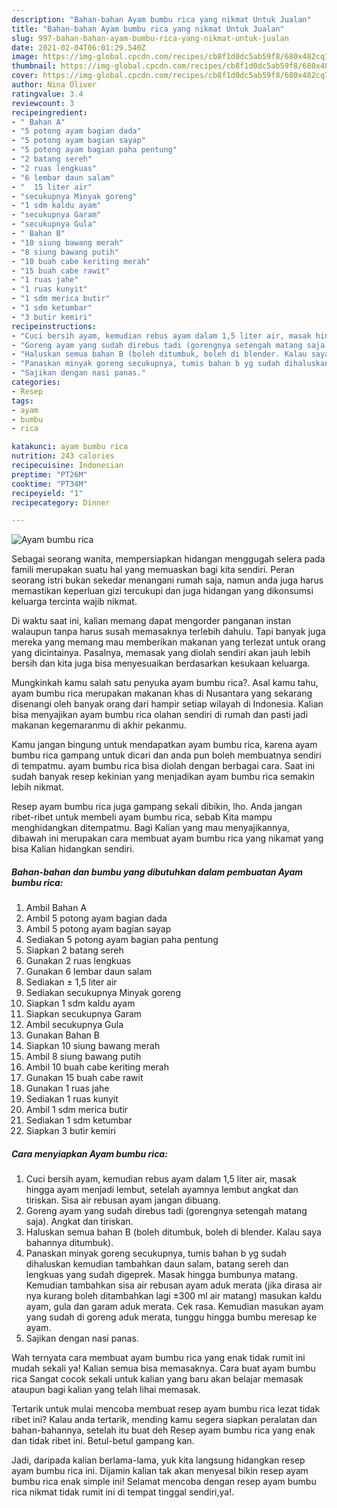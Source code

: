 ```yaml
---
description: "Bahan-bahan Ayam bumbu rica yang nikmat Untuk Jualan"
title: "Bahan-bahan Ayam bumbu rica yang nikmat Untuk Jualan"
slug: 997-bahan-bahan-ayam-bumbu-rica-yang-nikmat-untuk-jualan
date: 2021-02-04T06:01:29.540Z
image: https://img-global.cpcdn.com/recipes/cb8f1d0dc5ab59f8/680x482cq70/ayam-bumbu-rica-foto-resep-utama.jpg
thumbnail: https://img-global.cpcdn.com/recipes/cb8f1d0dc5ab59f8/680x482cq70/ayam-bumbu-rica-foto-resep-utama.jpg
cover: https://img-global.cpcdn.com/recipes/cb8f1d0dc5ab59f8/680x482cq70/ayam-bumbu-rica-foto-resep-utama.jpg
author: Nina Oliver
ratingvalue: 3.4
reviewcount: 3
recipeingredient:
- " Bahan A"
- "5 potong ayam bagian dada"
- "5 potong ayam bagian sayap"
- "5 potong ayam bagian paha pentung"
- "2 batang sereh"
- "2 ruas lengkuas"
- "6 lembar daun salam"
- "  15 liter air"
- "secukupnya Minyak goreng"
- "1 sdm kaldu ayam"
- "secukupnya Garam"
- "secukupnya Gula"
- " Bahan B"
- "10 siung bawang merah"
- "8 siung bawang putih"
- "10 buah cabe keriting merah"
- "15 buah cabe rawit"
- "1 ruas jahe"
- "1 ruas kunyit"
- "1 sdm merica butir"
- "1 sdm ketumbar"
- "3 butir kemiri"
recipeinstructions:
- "Cuci bersih ayam, kemudian rebus ayam dalam 1,5 liter air, masak hingga ayam menjadi lembut, setelah ayamnya lembut angkat dan tiriskan. Sisa air rebusan ayam jangan dibuang."
- "Goreng ayam yang sudah direbus tadi (gorengnya setengah matang saja). Angkat dan tiriskan."
- "Haluskan semua bahan B (boleh ditumbuk, boleh di blender. Kalau saya bahannya ditumbuk)."
- "Panaskan minyak goreng secukupnya, tumis bahan b yg sudah dihaluskan kemudian tambahkan daun salam, batang sereh dan lengkuas yang sudah digeprek. Masak hingga bumbunya matang. Kemudian tambahkan sisa air rebusan ayam aduk merata (jika dirasa air nya kurang boleh ditambahkan lagi ±300 ml air matang) masukan kaldu ayam, gula dan garam aduk merata. Cek rasa. Kemudian masukan ayam yang sudah di goreng aduk merata, tunggu hingga bumbu meresap ke ayam."
- "Sajikan dengan nasi panas."
categories:
- Resep
tags:
- ayam
- bumbu
- rica

katakunci: ayam bumbu rica 
nutrition: 243 calories
recipecuisine: Indonesian
preptime: "PT26M"
cooktime: "PT34M"
recipeyield: "1"
recipecategory: Dinner

---
```



![Ayam bumbu rica](https://img-global.cpcdn.com/recipes/cb8f1d0dc5ab59f8/680x482cq70/ayam-bumbu-rica-foto-resep-utama.jpg)

Sebagai seorang wanita, mempersiapkan hidangan menggugah selera pada famili merupakan suatu hal yang memuaskan bagi kita sendiri. Peran seorang istri bukan sekedar menangani rumah saja, namun anda juga harus memastikan keperluan gizi tercukupi dan juga hidangan yang dikonsumsi keluarga tercinta wajib nikmat.

Di waktu  saat ini, kalian memang dapat mengorder panganan instan walaupun tanpa harus susah memasaknya terlebih dahulu. Tapi banyak juga mereka yang memang mau memberikan makanan yang terlezat untuk orang yang dicintainya. Pasalnya, memasak yang diolah sendiri akan jauh lebih bersih dan kita juga bisa menyesuaikan berdasarkan kesukaan keluarga. 



Mungkinkah kamu salah satu penyuka ayam bumbu rica?. Asal kamu tahu, ayam bumbu rica merupakan makanan khas di Nusantara yang sekarang disenangi oleh banyak orang dari hampir setiap wilayah di Indonesia. Kalian bisa menyajikan ayam bumbu rica olahan sendiri di rumah dan pasti jadi makanan kegemaranmu di akhir pekanmu.

Kamu jangan bingung untuk mendapatkan ayam bumbu rica, karena ayam bumbu rica gampang untuk dicari dan anda pun boleh membuatnya sendiri di tempatmu. ayam bumbu rica bisa diolah dengan berbagai cara. Saat ini sudah banyak resep kekinian yang menjadikan ayam bumbu rica semakin lebih nikmat.

Resep ayam bumbu rica juga gampang sekali dibikin, lho. Anda jangan ribet-ribet untuk membeli ayam bumbu rica, sebab Kita mampu menghidangkan ditempatmu. Bagi Kalian yang mau menyajikannya, dibawah ini merupakan cara membuat ayam bumbu rica yang nikamat yang bisa Kalian hidangkan sendiri.

<!--inarticleads1-->

##### Bahan-bahan dan bumbu yang dibutuhkan dalam pembuatan Ayam bumbu rica:

1. Ambil  Bahan A
1. Ambil 5 potong ayam bagian dada
1. Ambil 5 potong ayam bagian sayap
1. Sediakan 5 potong ayam bagian paha pentung
1. Siapkan 2 batang sereh
1. Gunakan 2 ruas lengkuas
1. Gunakan 6 lembar daun salam
1. Sediakan  ± 1,5 liter air
1. Sediakan secukupnya Minyak goreng
1. Siapkan 1 sdm kaldu ayam
1. Siapkan secukupnya Garam
1. Ambil secukupnya Gula
1. Gunakan  Bahan B
1. Siapkan 10 siung bawang merah
1. Ambil 8 siung bawang putih
1. Ambil 10 buah cabe keriting merah
1. Gunakan 15 buah cabe rawit
1. Gunakan 1 ruas jahe
1. Sediakan 1 ruas kunyit
1. Ambil 1 sdm merica butir
1. Sediakan 1 sdm ketumbar
1. Siapkan 3 butir kemiri




<!--inarticleads2-->

##### Cara menyiapkan Ayam bumbu rica:

1. Cuci bersih ayam, kemudian rebus ayam dalam 1,5 liter air, masak hingga ayam menjadi lembut, setelah ayamnya lembut angkat dan tiriskan. Sisa air rebusan ayam jangan dibuang.
1. Goreng ayam yang sudah direbus tadi (gorengnya setengah matang saja). Angkat dan tiriskan.
1. Haluskan semua bahan B (boleh ditumbuk, boleh di blender. Kalau saya bahannya ditumbuk).
1. Panaskan minyak goreng secukupnya, tumis bahan b yg sudah dihaluskan kemudian tambahkan daun salam, batang sereh dan lengkuas yang sudah digeprek. Masak hingga bumbunya matang. Kemudian tambahkan sisa air rebusan ayam aduk merata (jika dirasa air nya kurang boleh ditambahkan lagi ±300 ml air matang) masukan kaldu ayam, gula dan garam aduk merata. Cek rasa. Kemudian masukan ayam yang sudah di goreng aduk merata, tunggu hingga bumbu meresap ke ayam.
1. Sajikan dengan nasi panas.




Wah ternyata cara membuat ayam bumbu rica yang enak tidak rumit ini mudah sekali ya! Kalian semua bisa memasaknya. Cara buat ayam bumbu rica Sangat cocok sekali untuk kalian yang baru akan belajar memasak ataupun bagi kalian yang telah lihai memasak.

Tertarik untuk mulai mencoba membuat resep ayam bumbu rica lezat tidak ribet ini? Kalau anda tertarik, mending kamu segera siapkan peralatan dan bahan-bahannya, setelah itu buat deh Resep ayam bumbu rica yang enak dan tidak ribet ini. Betul-betul gampang kan. 

Jadi, daripada kalian berlama-lama, yuk kita langsung hidangkan resep ayam bumbu rica ini. Dijamin kalian tak akan menyesal bikin resep ayam bumbu rica enak simple ini! Selamat mencoba dengan resep ayam bumbu rica nikmat tidak rumit ini di tempat tinggal sendiri,ya!.

